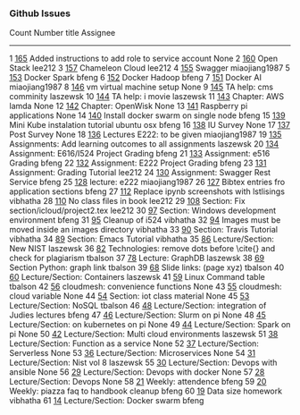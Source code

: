 ### Github Issues
<div class="smalltable">

  Count   Number                                                title                                                               Assignee
  ------- ----------------------------------------------------- ------------------------------------------------------------------- ---------------
  1       [165](https://github.com/cloudmesh/book/pull/165)     Added instructions to add role to service account                   None
  2       [160](https://github.com/cloudmesh/book/issues/160)   Open Stack                                                          lee212
  3       [157](https://github.com/cloudmesh/book/issues/157)   Chameleon Cloud                                                     lee212
  4       [155](https://github.com/cloudmesh/book/issues/155)   Swagger                                                             miaojiang1987
  5       [153](https://github.com/cloudmesh/book/issues/153)   Docker Spark                                                        bfeng
  6       [152](https://github.com/cloudmesh/book/issues/152)   Docker Hadoop                                                       bfeng
  7       [151](https://github.com/cloudmesh/book/issues/151)   Docker AI                                                           miaojiang1987
  8       [146](https://github.com/cloudmesh/book/issues/146)   vm virtual machine setup                                            None
  9       [145](https://github.com/cloudmesh/book/issues/145)   TA help: cms comminity                                              laszewsk
  10      [144](https://github.com/cloudmesh/book/issues/144)   TA help: i movie                                                    laszewsk
  11      [143](https://github.com/cloudmesh/book/issues/143)   Chapter: AWS lamda                                                  None
  12      [142](https://github.com/cloudmesh/book/issues/142)   Chapter: OpenWisk                                                   None
  13      [141](https://github.com/cloudmesh/book/issues/141)   Raspberry pi applications                                           None
  14      [140](https://github.com/cloudmesh/book/issues/140)   Install docker swarm on single node                                 bfeng
  15      [139](https://github.com/cloudmesh/book/issues/139)   Mini Kube instalation tutorial ubuntu osx                           bfeng
  16      [138](https://github.com/cloudmesh/book/issues/138)   IU Survey                                                           None
  17      [137](https://github.com/cloudmesh/book/issues/137)   Post Survey                                                         None
  18      [136](https://github.com/cloudmesh/book/issues/136)   Lectures E222: to be given                                          miaojiang1987
  19      [135](https://github.com/cloudmesh/book/issues/135)   Assignments: Add learning outcomes to all assignments               laszewsk
  20      [134](https://github.com/cloudmesh/book/issues/134)   Assignment: E616/I524 Project Grading                               bfeng
  21      [133](https://github.com/cloudmesh/book/issues/133)   Assignment: e516 Grading                                            bfeng
  22      [132](https://github.com/cloudmesh/book/issues/132)   Assignment: E222 Project Grading                                    bfeng
  23      [131](https://github.com/cloudmesh/book/issues/131)   Assignment: Grading Tutorial                                        lee212
  24      [130](https://github.com/cloudmesh/book/issues/130)   Assignment: Swagger Rest Service                                    bfeng
  25      [128](https://github.com/cloudmesh/book/issues/128)   lecture: e222                                                       miaojiang1987
  26      [127](https://github.com/cloudmesh/book/issues/127)   Bibtex entries fro application sections                             bfeng
  27      [112](https://github.com/cloudmesh/book/issues/112)   Replace ipynb screenshots with lstlisings                           vibhatha
  28      [110](https://github.com/cloudmesh/book/issues/110)   No class files in book                                              lee212
  29      [108](https://github.com/cloudmesh/book/issues/108)   Section: Fix section/icloud/project2.tex                            lee212
  30      [97](https://github.com/cloudmesh/book/issues/97)     Section: Windows development environment                            bfeng
  31      [95](https://github.com/cloudmesh/book/issues/95)     Cleanup of i524                                                     vibhatha
  32      [94](https://github.com/cloudmesh/book/issues/94)     Images must be moved inside an images directory                     vibhatha
  33      [90](https://github.com/cloudmesh/book/issues/90)     Section: Travis Tutorial                                            vibhatha
  34      [89](https://github.com/cloudmesh/book/issues/89)     Section: Emacs Tutorial                                             vibhatha
  35      [86](https://github.com/cloudmesh/book/issues/86)     Lecture/Section: New NIST                                           laszewsk
  36      [82](https://github.com/cloudmesh/book/issues/82)     Technologies: remove dots before \cite{} and check for plagiarism   tbalson
  37      [78](https://github.com/cloudmesh/book/issues/78)     Lecture: GraphDB                                                    laszewsk
  38      [69](https://github.com/cloudmesh/book/issues/69)     Section Python: graph link                                          tbalson
  39      [68](https://github.com/cloudmesh/book/issues/68)     Slide links: (page xyz)                                             tbalson
  40      [60](https://github.com/cloudmesh/book/issues/60)     Lecture/Section: Containers                                         laszewsk
  41      [59](https://github.com/cloudmesh/book/issues/59)     Linux Command table                                                 tbalson
  42      [56](https://github.com/cloudmesh/book/issues/56)     cloudmesh: convenience functions                                    None
  43      [55](https://github.com/cloudmesh/book/issues/55)     cloudmesh: cloud variable                                           None
  44      [54](https://github.com/cloudmesh/book/issues/54)     Section: iot class material                                         None
  45      [53](https://github.com/cloudmesh/book/issues/53)     Lecture/Section: NoSQL                                              tbalson
  46      [48](https://github.com/cloudmesh/book/issues/48)     Lecture/Section: integration of Judies lectures                     bfeng
  47      [46](https://github.com/cloudmesh/book/issues/46)     Lecture/Section: Slurm on pi                                        None
  48      [45](https://github.com/cloudmesh/book/issues/45)     Lecture/Section: on kubernetes on pi                                None
  49      [44](https://github.com/cloudmesh/book/issues/44)     Lecture/Section: Spark on pi                                        None
  50      [42](https://github.com/cloudmesh/book/issues/42)     Lecture/Section: Multi cloud environments                           laszewsk
  51      [38](https://github.com/cloudmesh/book/issues/38)     Lecture/Section: Function as a service                              None
  52      [37](https://github.com/cloudmesh/book/issues/37)     Lecture/Section: Serverless                                         None
  53      [36](https://github.com/cloudmesh/book/issues/36)     Lecture/Section: Microservices                                      None
  54      [31](https://github.com/cloudmesh/book/issues/31)     Lecture/Section: Nist vol 8                                         laszewsk
  55      [30](https://github.com/cloudmesh/book/issues/30)     Lecture/Section: Devops with ansible                                None
  56      [29](https://github.com/cloudmesh/book/issues/29)     Lecture/Section: Devops with docker                                 None
  57      [28](https://github.com/cloudmesh/book/issues/28)     Lecture/Section: Devops                                             None
  58      [21](https://github.com/cloudmesh/book/issues/21)     Weekly: attendence                                                  bfeng
  59      [20](https://github.com/cloudmesh/book/issues/20)     Weekly: piazza faq to handbook cleanup                              bfeng
  60      [19](https://github.com/cloudmesh/book/issues/19)     Data size homework                                                  vibhatha
  61      [14](https://github.com/cloudmesh/book/issues/14)     Lecture/Section: Docker swarm                                       bfeng

</div>

